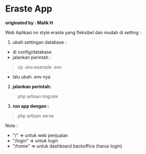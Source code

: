 # Eraste App
**originated by : Malik H**

Web Aplikasi no style eraste yang fleksibel dan mudah di setting  : 
1. ubah settingan database : 
- di config/database
- jalankan perintah : 

> cp .env.example .env

- lalu ubah .env nya
2. **jalankan perintah:** 

> php artisan migrate

3. **run app dengan :**

> php artisan serve


Note : 
- "/"  => untuk web penjualan
- "/login" => untuk login
- "/home" => untuk dashboard backoffice (harus login) 
